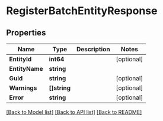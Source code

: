 # RegisterBatchEntityResponse

## Properties

Name | Type | Description | Notes
------------ | ------------- | ------------- | -------------
**EntityId** | **int64** |  | [optional] 
**EntityName** | **string** |  | 
**Guid** | **string** |  | [optional] 
**Warnings** | **[]string** |  | [optional] 
**Error** | **string** |  | [optional] 

[[Back to Model list]](../README.md#documentation-for-models) [[Back to API list]](../README.md#documentation-for-api-endpoints) [[Back to README]](../README.md)


